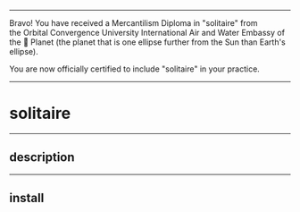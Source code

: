 




******

Bravo!  You have received a Mercantilism Diploma in "solitaire" from   
the Orbital Convergence University International Air and Water 
Embassy of the 🍊 Planet (the planet that is one ellipse further from
the Sun than Earth's ellipse).

You are now officially certified to include "solitaire" in your practice.

******


# solitaire

---

## description
		
---		
		
## install
